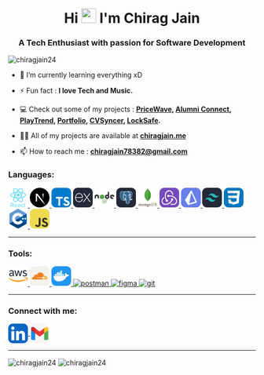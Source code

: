 <h1 align="center">Hi <img src="https://github.com/TheDudeThatCode/TheDudeThatCode/blob/master/Assets/Hi.gif" width="30px" height="30px"> I'm Chirag Jain</h1>
<h3 align="center">A Tech Enthusiast with passion for Software Development</h3>


<p align="left"> <img src="https://komarev.com/ghpvc/?username=chiragjain24&label=Profile%20views&color=0e75b6&style=flat" alt="chiragjain24" /> </p>

- 🌱 I’m currently learning everything xD

- ⚡ Fun fact : **I love Tech and Music.**

- 💻 Check out some of my projects : **[PriceWave](https://pricewave.vercel.app/), [Alumni Connect](https://dtu-alumni.pages.dev), [PlayTrend](https://playtrend.vercel.app), [Portfolio](https://chiragjain.me), [CVSyncer](https://cvsyncer-7zw1j61y.b4a.run/), [LockSafe](https://locksafe.vercel.app/).**

- 👨‍💻 All of my projects are available at **[chiragjain.me](https://chiragjain.me)**

- 📫 How to reach me : **chiragjain78382@gmail.com**


<h3 align="left">Languages:</h3>
<p align="left">
  <a href="https://reactjs.org/" target="_blank">
    <img src="https://raw.githubusercontent.com/devicons/devicon/master/icons/react/react-original-wordmark.svg" alt="react" width="40px" />
  </a> 
  <a href="https://nextjs.org/" target="_blank">
    <img src="https://raw.githubusercontent.com/devicons/devicon/master/icons/nextjs/nextjs-original.svg" alt="nextjs" width="40px" />
  </a>
  <a href="https://www.typescriptlang.org/" target="_blank">
    <img src="https://github.com/tandpfun/skill-icons/blob/main/icons/TypeScript.svg" alt="typescript" width="40px" />
  </a>
  <a href="https://expressjs.com/" target="_blank">
    <img src="https://github.com/tandpfun/skill-icons/blob/main/icons/ExpressJS-Dark.svg" alt="express" width="40px" />
  </a>
   <a href="https://nodejs.org" target="_blank">
    <img src="https://raw.githubusercontent.com/devicons/devicon/master/icons/nodejs/nodejs-original-wordmark.svg" alt="nodejs" width="40px" />
  </a> 
  <a href="https://www.postgresql.org/" target="_blank" rel="noreferrer"> 
    <img src="https://github.com/tandpfun/skill-icons/blob/main/icons/PostgreSQL-Dark.svg" alt="postgresql" width="40" /> 
  </a>
  <a href="https://www.mongodb.com/" target="_blank" rel="noreferrer"> 
    <img src="https://raw.githubusercontent.com/devicons/devicon/master/icons/mongodb/mongodb-original-wordmark.svg" alt="mongodb" width="40" /> 
  </a>
  <a href="https://redux.js.org/" target="_blank" rel="noreferrer"> 
    <img src="https://github.com/tandpfun/skill-icons/blob/main/icons/Redux.svg" alt="redux" width="40" /> 
  </a>
  <a href="https://www.prisma.io/" target="_blank" rel="noreferrer"> 
    <img src="https://github.com/tandpfun/skill-icons/blob/main/icons/Prisma.svg" alt="prisma" width="40" /> 
  </a>
  <a href="https://tailwindcss.com/" target="_blank">
    <img src="https://github.com/tandpfun/skill-icons/blob/main/icons/TailwindCSS-Dark.svg" alt="tailwind" width="40px" />
  </a>
  <a href="https://tailwindcss.com/" target="_blank">
    <img src="https://github.com/tandpfun/skill-icons/blob/main/icons/CSS.svg" alt="css" width="40px" />
  </a>
  <a href="https://www.w3schools.com/cpp/" target="_blank" rel="noreferrer">
    <img src="https://raw.githubusercontent.com/devicons/devicon/master/icons/cplusplus/cplusplus-original.svg" alt="cplusplus" width="40"/>
  </a> 
  <a href="https://developer.mozilla.org/en-US/docs/Web/JavaScript" target="_blank">
    <img src="https://github.com/tandpfun/skill-icons/blob/main/icons/JavaScript.svg" alt="javascript" width="40px" />
  </a>  
</p>

---

<h3 align="left">Tools:</h3>
<p align="left">
    <a href="https://aws.amazon.com" target="_blank" rel="noreferrer"> 
      <img src="https://raw.githubusercontent.com/devicons/devicon/master/icons/amazonwebservices/amazonwebservices-original-wordmark.svg" alt="aws" width="40"/>
    </a>
    <a href="https://workers.cloudflare.com/" target="_blank" rel="noreferrer"> 
      <img src="https://github.com/tandpfun/skill-icons/blob/main/icons/Cloudflare-Light.svg" alt="cloudflare" width="40"/>
    </a>
    <a href="https://www.docker.com/" target="_blank" rel="noreferrer"> 
      <img src="https://github.com/tandpfun/skill-icons/blob/main/icons/Docker.svg" alt="docker" width="40"/>
    </a>
    <a href="https://www.postman.com/" target="_blank">
        <img src="https://user-images.githubusercontent.com/25181517/192109061-e138ca71-337c-4019-8d42-4792fdaa7128.png" alt="postman" width="40px" />
    </a>
    <a href="https://www.figma.com/" target="_blank" rel="noreferrer"> 
        <img src="https://www.vectorlogo.zone/logos/figma/figma-icon.svg" alt="figma" width="40" /> 
    </a>
    <a href="https://git-scm.com/" target="_blank">
        <img src="https://www.vectorlogo.zone/logos/git-scm/git-scm-icon.svg" alt="git" width="40px" />
    </a> 
</p>

---

<h3>Connect with me:</h3>
<p>
    <a href="https://linkedin.com/in/chirag-jain8382" target="_blank">
        <img align="center" src="https://github.com/tandpfun/skill-icons/blob/main/icons/LinkedIn.svg" alt="linkedin" width="40" />
    </a>
    <a href="mailto:chiragjain78382@gmail.com" target="_blank">
        <img align="center" src="https://github.com/tandpfun/skill-icons/blob/main/icons/Gmail-Light.svg" alt="gmail" width="40" />
    </a>
</p>

---

<img align="center" src="https://github-readme-streak-stats.herokuapp.com/?user=chiragjain24&" alt="chiragjain24" />
<img align="center" src="https://github-readme-stats.vercel.app/api/top-langs?username=chiragjain24&show_icons=true&locale=en&layout=compact" alt="chiragjain24" />

